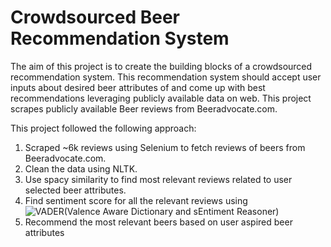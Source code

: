 # Crowdsourced Beer Recommendation System

The aim of this project is to create the building blocks of a crowdsourced recommendation system. This recommendation system should accept user inputs about desired beer attributes of and come up with best recommendations leveraging publicly available data on web. This project scrapes publicly available Beer reviews from Beeradvocate.com.

This project followed the following approach:

  1. Scraped ~6k reviews using Selenium to fetch reviews of beers from Beeradvocate.com.
  2. Clean the data using NLTK.
  3. Use spacy similarity to find most relevant reviews related to user selected beer attributes.
  4. Find sentiment score for all the relevant reviews using ![VADER(Valence Aware Dictionary and sEntiment Reasoner)](https://github.com/cjhutto/vaderSentiment)
  5. Recommend the most relevant beers based on user aspired beer attributes
